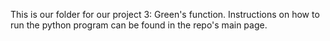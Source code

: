 This is our folder for our project 3: Green's function. Instructions on how to run the python program can be found in the repo's main page.
